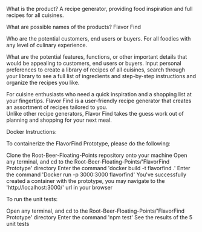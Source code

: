What is the product?
  A recipe generator, providing food inspiration and full recipes for all cuisines.
  
What are possible names of the products?
  Flavor Find 
  
Who are the potential customers, end users or buyers.
  For all foodies with any level of culinary experience. 
  
What are the potential features, functions, or other important details that would be appealing to customers, end users or buyers.
  Input personal preferences to create a library of recipes of all cuisines, search through your library to see a full 
  list of ingredients and step-by-step instructions and organize the recipes you like.  

For cuisine enthusiasts who need a quick inspiration and a shopping list at your fingertips. 
Flavor Find is a user-friendly recipe generator that creates an assortment of recipes tailored to you. \
Unlike other recipe generators, Flavor Find takes the guess work out of planning and shopping for your next meal.


Docker Instructions:

To containerize the FlavorFind Prototype, please do the following:

Clone the Root-Beer-Floating-Points repository onto your machine
Open any terminal, and cd to the Root-Beer-Floating-Points/'FlavorFind Prototype' directory
Enter the command 'docker build -t flavorfind .'
Enter the command 'Docker run -p 3000:3000 flavorfind'
You've successfully created a container with the prototype, you may navigate to the 'http://localhost:3000/' url in your browser

To run the unit tests:

Open any terminal, and cd to the Root-Beer-Floating-Points/'FlavorFind Prototype' directory
Enter the command 'npm test'
See the results of the 5 unit tests

